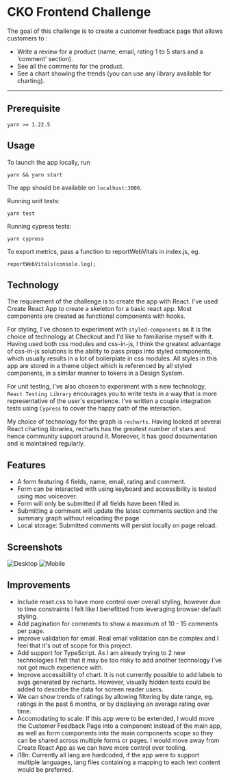 # CKO Frontend Challenge

The goal of this challenge is to create a customer feedback page that allows customers to :

- Write a review for a product (name, email, rating 1 to 5 stars and a ‘comment’
  section).
- See all the comments for the product.
- See a chart showing the trends (you can use any library available for charting).

---

## Prerequisite

`yarn >= 1.22.5`

## Usage

To launch the app locally, run

```
yarn && yarn start
```

The app should be available on `localhost:3000`.

Running unit tests:

```
yarn test
```

Running cypress tests:

```
yarn cypress
```

To export metrics, pass a function to reportWebVitals in index.js, eg.

```
reportWebVitals(console.log);
```

## Technology

The requirement of the challenge is to create the app with React. I've used Create React App to create a skeleton for a basic react app. Most components are created as functional components with hooks.

For styling, I've chosen to experiment with `styled-components` as it is the choice of technology at Checkout and I'd like to familiarise myself with it. Having used both css modules and css-in-js, I think the greatest advantage of css-in-js solutions is the ability to pass props into styled components, which usually results in a lot of boilerplate in css modules. All styles in this app are stored in a theme object which is referenced by all styled components, in a similar manner to tokens in a Design System.

For unit testing, I've also chosen to experiment with a new technology, `React Testing Library` encourages you to write tests in a way that is more representative of the user's experience. I've written a couple integration tests using `Cypress` to cover the happy path of the interaction.

My choice of technology for the graph is `recharts`. Having looked at several React charting libraries, recharts has the greatest number of stars and hence community support around it. Moreover, it has good documentation and is maintained regularly.

## Features

- A form featuring 4 fields, name, email, rating and comment.
- Form can be interacted with using keyboard and accessibility is tested using mac voiceover.
- Form will only be submitted if all fields have been filled in.
- Submitting a comment will update the latest comments section and the summary graph without reloading the page
- Local storage: Submitted comments will persist locally on page reload.

## Screenshots

![Desktop](https://imgur.com/NiPutwn.png)
![Mobile](https://imgur.com/jQElZo3.png)

## Improvements

- Include reset.css to have more control over overall styling, however due to time constraints I felt like I benefitted from leveraging browser default styling.
- Add pagination for comments to show a maximum of 10 - 15 comments per page.
- Improve validation for email. Real email validation can be complex and I feel that it's out of scope for this project.
- Add support for TypeScript. As I am already trying to 2 new technologies I felt that it may be too risky to add another technology I've not got much experience with.
- Improve accessibility of chart. It is not currently possible to add labels to svgs generated by recharts. However, visually hidden texts could be added to describe the data for screen reader users.
- We can show trends of ratings by allowing filtering by date range, eg. ratings in the past 6 months, or by displaying an average rating over time.
- Accomodating to scale: If this app were to be extended, I would move the Customer Feedback Page into a component instead of the main app, as well as form components into the main components scope so they can be shared across multiple forms or pages. I would move away from Create React App as we can have more control over tooling.
- i18n: Currently all lang are hardcoded, if the app were to support multiple languages, lang files containing a mapping to each text content would be preferred.
